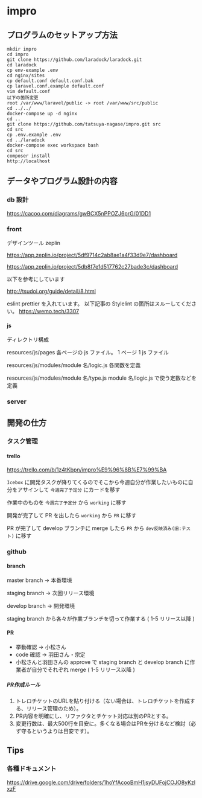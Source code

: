 # impro

## プログラムのセットアップ方法

```
mkdir impro
cd impro
git clone https://github.com/laradock/laradock.git
cd laradock
cp env-example .env
cd nginx/sites
cp default.conf default.conf.bak
cp laravel.conf.example default.conf
vim default.conf
以下の箇所変更
root /var/www/laravel/public -> root /var/www/src/public
cd ../../
docker-compose up -d nginx
cd ..
git clone https://github.com/tatsuya-nagase/impro.git src
cd src
cp .env.example .env
cd ../laradock
docker-compose exec workspace bash
cd src
composer install
http://localhost

```

## データやプログラム設計の内容

### db 設計

https://cacoo.com/diagrams/gwBCX5nPPOZJ6prG/01DD1

### front

デザインツール zeplin

https://app.zeplin.io/project/5df9714c2ab8ae1a4f33d9e7/dashboard

https://app.zeplin.io/project/5db8f7e1d517762c27bade3c/dashboard

以下を参考にしています

http://tsudoi.org/guide/detail/8.html

eslint prettier を入れています。
以下記事の Stylelint の箇所はスルーしてください。
https://wemo.tech/3307

#### js

ディレクトリ構成

resources/js/pages 各ページの js ファイル。 1 ページ 1 js ファイル

resources/js/modules/module 名/logic.js 各関数を定義

resources/js/modules/module 名/type.js module 名/logic.js で使う定数などを定義

### server

## 開発の仕方

### タスク管理

#### trello

https://trello.com/b/1z4tKbpn/impro%E9%96%8B%E7%99%BA

`Icebox` に開発タスクが降りてくるのでそこから今週自分が作業したいものに自分をアサインして `今週完了予定分` にカードを移す

作業中のものを `今週完了予定分` から `working` に移す

開発が完了して PR を出したら `working` から `PR` に移す

PR が完了して develop ブランチに merge したら `PR` から `dev反映済み(旧:テスト)` に移す

### github

#### branch

master branch -> 本番環境

staging branch -> 次回リリース環境

develop branch -> 開発環境

staging branch から各々が作業ブランチを切って作業する ( 1-5 リリース以降 )

#### PR
* 挙動確認 -> 小松さん
* code 確認 -> 羽田さん・宗定
* 小松さんと羽田さんの approve で staging branch と develop branch に作業者が自分でそれぞれ merge ( 1-5 リリース以降 )

##### PR作成ルール
1. トレロチケットのURLを貼り付ける（ない場合は、トレロチケットを作成する、リリース管理のため）。
2. PR内容を明確にし、リファクタとチケット対応は別のPRとする。
3. 変更行数は、最大500行を目安に。多くなる場合はPRを分けるなど検討（必ず守るというよりは目安です）。

## Tips

### 各種ドキュメント

https://drive.google.com/drive/folders/1hoYfAcooBmH1jsyDUFojCOJO8yKzlxzF
